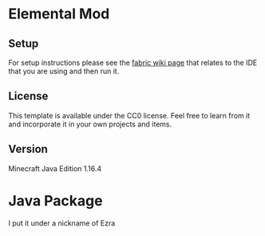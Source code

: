 # Elemental Mod

## Setup

For setup instructions please see the [fabric wiki page](https://fabricmc.net/wiki/tutorial:setup) that relates to the IDE that you are using and then run it.

## License

This template is available under the CC0 license. Feel free to learn from it and incorporate it in your own projects and items.

## Version

Minecraft Java Edition 1.16.4

# Java Package

I put it under a nickname of Ezra
